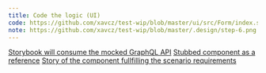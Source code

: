 ```yaml
---
title: Code the logic (UI)
code: https://github.com/xavcz/test-wip/blob/master/ui/src/Form/index.stories.js
note: https://github.com/xavcz/test-wip/blob/master/.design/step-6.png
---
```


<a href="https://github.com/xavcz/test-wip/blob/master/ui/src/Form/index.stories.js#L1-L7">Storybook will consume the mocked GraphQL API</a>
<a href="https://github.com/xavcz/test-wip/blob/master/ui/src/Form/index.stories.js#L8-L15">Stubbed component as a reference</a>
<a href="https://github.com/xavcz/test-wip/blob/master/ui/src/Form/index.stories.js#L17">Story of the component fullfilling the scenario requirements</a>